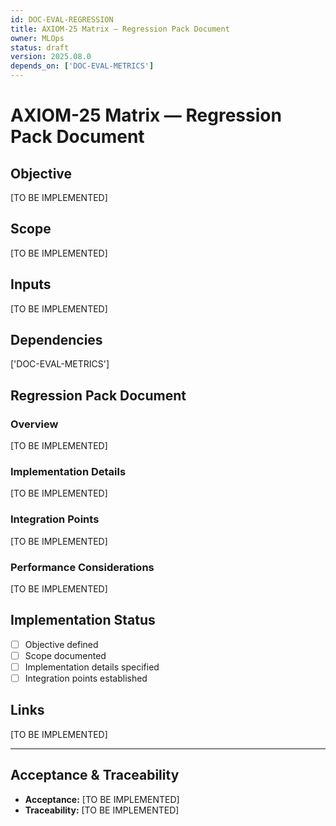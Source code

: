 ```yaml
---
id: DOC-EVAL-REGRESSION
title: AXIOM-25 Matrix — Regression Pack Document
owner: MLOps
status: draft
version: 2025.08.0
depends_on: ['DOC-EVAL-METRICS']
---
```


# AXIOM-25 Matrix — Regression Pack Document

## Objective
[TO BE IMPLEMENTED]

## Scope
[TO BE IMPLEMENTED]

## Inputs
[TO BE IMPLEMENTED]

## Dependencies
['DOC-EVAL-METRICS']

## Regression Pack Document

### Overview
[TO BE IMPLEMENTED]

### Implementation Details
[TO BE IMPLEMENTED]

### Integration Points
[TO BE IMPLEMENTED]

### Performance Considerations
[TO BE IMPLEMENTED]

## Implementation Status
- [ ] Objective defined
- [ ] Scope documented
- [ ] Implementation details specified
- [ ] Integration points established

## Links
[TO BE IMPLEMENTED]

---

## Acceptance & Traceability
- **Acceptance:** [TO BE IMPLEMENTED]
- **Traceability:** [TO BE IMPLEMENTED]
